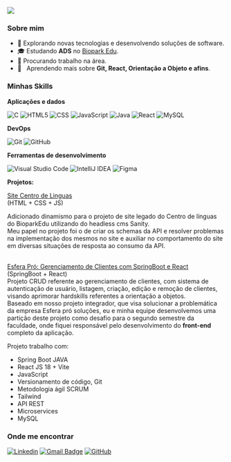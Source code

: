 ![](https://komarev.com/ghpvc/?username=Lucas-Dreveck&color=006bed)

<h3>Sobre mim</h3>

- 🤔 Explorando novas tecnologias e desenvolvendo soluções de software.
- 🎓 Estudando **ADS** no <a href="https://bioparkeducacao.com">Biopark Edu</a>.
- 💼 Procurando trabalho na área.
- 🌱 &nbsp; Aprendendo mais sobre **Git, React, Orientação a Objeto e afins**.

<h3>Minhas Skills</h3>

**Aplicações e dados**

![C](https://img.shields.io/badge/-C-333333?style=flat&logo=C)
![HTML5](https://img.shields.io/badge/-HTML5-333333?style=flat&logo=HTML5)
![CSS](https://img.shields.io/badge/-CSS-333333?style=flat&logo=CSS3&logoColor=1572B6)
![JavaScript](https://img.shields.io/badge/-JavaScript-333333?style=flat&logo=javascript)
![Java](https://img.shields.io/badge/-Java-333333?style=flat&logo=Java&logoColor=007396)
![React](https://img.shields.io/badge/-React-333333?style=flat&logo=react)
![MySQL](https://img.shields.io/badge/-MySQL-333333?style=flat&logo=mysql)

**DevOps**

![Git](https://img.shields.io/badge/-Git-333333?style=flat&logo=git)
![GitHub](https://img.shields.io/badge/-GitHub-333333?style=flat&logo=github)

**Ferramentas de desenvolvimento**

![Visual Studio Code](https://img.shields.io/badge/-Visual%20Studio%20Code-333333?style=flat&logo=visual-studio-code&logoColor=007ACC)
![IntelliJ IDEA](https://img.shields.io/badge/-Intellij%20IDEA-333333?style=flat&logo=intellijIDEA&logoColor=000000)
![Figma](https://img.shields.io/badge/-Figma-333333?style=flat&logo=figma&logoColor=007ACC)

**Projetos:**
<br>

<a href="https://github.com/AntonyBresolin/projeto_cdl_bpk">
 Site Centro de Linguas
</a>
<br>
(HTML + CSS + JS) 
<br>
<p>
  Adicionado dinamismo para o projeto de site legado do Centro de línguas do BioparkEdu utilizando do headless cms Sanity. <br>
  Meu papel no projeto foi o de criar os schemas da API e resolver problemas na implementação dos mesmos no site e auxiliar no comportamento do site em diversas situações de resposta ao consumo da API.
</p>

<br>

<a href="https://github.com/AntonyBresolin/esfera_pro_spring_boot_ReactJSX">
Esfera Pró: Gerenciamento de Clientes com SpringBoot e React
</a>
<br>
(SpringBoot + React) 
<br>
Projeto CRUD referente ao gerenciamento de clientes, com sistema de autenticação de usuário, listagem, criação, edição e remoção de clientes, visando aprimorar hardskills referentes a orientação a objetos.
<br>
Baseado em nosso projeto integrador, que visa solucionar a problemática da empresa Esfera pró soluções, eu e minha equipe desenvolvemos uma partição deste projeto como desafio para o segundo semestre da faculdade, onde fiquei responsável pelo desenvolvimento do <strong>front-end</strong> completo da aplicação.
<p>Projeto trabalho com:</p>
<ul>
  <li>Spring Boot JAVA</li>
  <li>React JS 18 + Vite</li>
  <li>JavaScript</li>
  <li>Versionamento de código, Git</li>
  <li>Metodologia ágil SCRUM</li>
  <li>Tailwind</li>
  <li>API REST</li>
  <li>Microservices</li>
  <li>MySQL</li>
</ul>



<h3>Onde me encontrar</h3>

[![Linkedin](https://img.shields.io/badge/-Lucas%20Dreveck-blue?style=flat-square&logo=Linkedin&logoColor=white&link=https://www.linkedin.com/in/lucas-dreveck-b19871213/)](https://www.linkedin.com/in/lucas-dreveck-b19871213/)
[![Gmail Badge](https://img.shields.io/badge/-lucas.dreveck0@gmail.com-006bed?style=flat-square&logo=Gmail&logoColor=white&link=mailto:lucas.dreveck0@gmail.com)](mailto:lucas.dreveck0@gmail.com)
[![GitHub](https://img.shields.io/github/followers/iuricode?label=follow&style=social)](https://github.com/Lucas-Dreveck)
